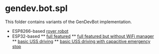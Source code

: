 # gendev.bot.spl
This folder contains variants of the GenDevBot implementation.


* ESP8266-based [rover robot](gendev.bot.esp8266/)
* ESP32-based
** [full featured](gendev.bot.esp32.full/)
** [full featured but without WiFi manager](gendev.bot.esp32.lean/)
** [basic USS driving](gendev.bot.esp32.drive/)
** [basic USS driving with capacitive emergency stop](gendev.bot.esp32.driveEmg/)
